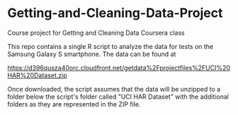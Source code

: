 # Getting-and-Cleaning-Data-Project
Course project for Getting and Cleaning Data Coursera class

This repo contains a single R script to analyze the data for tests on the Samsung Galaxy S smartphone. The data can be found at 

https://d396qusza40orc.cloudfront.net/getdata%2Fprojectfiles%2FUCI%20HAR%20Dataset.zip 

Once downloaded, the script assumes that the data will be unzipped to a folder below the script's folder called "UCI HAR Dataset" with the additional folders as they are represented in the ZIP file.
